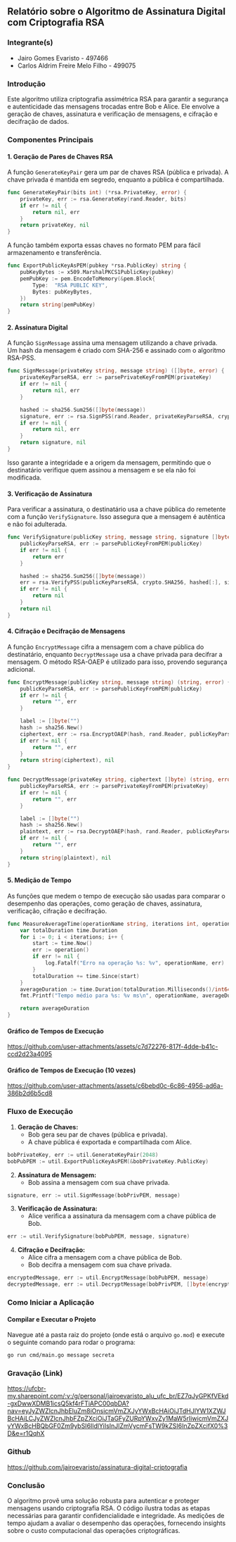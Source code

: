 ## Relatório sobre o Algoritmo de Assinatura Digital com Criptografia RSA

### Integrante(s)
* Jairo Gomes Evaristo - 497466
* Carlos Aldrim Freire Melo Filho - 499075

### Introdução
Este algoritmo utiliza criptografia assimétrica RSA para garantir a segurança e autenticidade das mensagens trocadas entre Bob e Alice. Ele envolve a geração de chaves, assinatura e verificação de mensagens, e cifração e decifração de dados.

### Componentes Principais

#### 1. **Geração de Pares de Chaves RSA**

A função `GenerateKeyPair` gera um par de chaves RSA (pública e privada). A chave privada é mantida em segredo, enquanto a pública é compartilhada.

```go
func GenerateKeyPair(bits int) (*rsa.PrivateKey, error) {
    privateKey, err := rsa.GenerateKey(rand.Reader, bits)
    if err != nil {
        return nil, err
    }
    return privateKey, nil
}
```

A função também exporta essas chaves no formato PEM para fácil armazenamento e transferência.

```go
func ExportPublicKeyAsPEM(pubkey *rsa.PublicKey) string {
    pubKeyBytes := x509.MarshalPKCS1PublicKey(pubkey)
    pemPubKey := pem.EncodeToMemory(&pem.Block{
        Type:  "RSA PUBLIC KEY",
        Bytes: pubKeyBytes,
    })
    return string(pemPubKey)
}
```

#### 2. **Assinatura Digital**

A função `SignMessage` assina uma mensagem utilizando a chave privada. Um hash da mensagem é criado com SHA-256 e assinado com o algoritmo RSA-PSS.

```go
func SignMessage(privateKey string, message string) ([]byte, error) {
    privateKeyParseRSA, err := parsePrivateKeyFromPEM(privateKey)
    if err != nil {
        return nil, err
    }

    hashed := sha256.Sum256([]byte(message))
    signature, err := rsa.SignPSS(rand.Reader, privateKeyParseRSA, crypto.SHA256, hashed[:], nil)
    if err != nil {
        return nil, err
    }
    return signature, nil
}
```

Isso garante a integridade e a origem da mensagem, permitindo que o destinatário verifique quem assinou a mensagem e se ela não foi modificada.

#### 3. **Verificação de Assinatura**

Para verificar a assinatura, o destinatário usa a chave pública do remetente com a função `VerifySignature`. Isso assegura que a mensagem é autêntica e não foi adulterada.

```go
func VerifySignature(publicKey string, message string, signature []byte) error {
    publicKeyParseRSA, err := parsePublicKeyFromPEM(publicKey)
    if err != nil {
        return err
    }

    hashed := sha256.Sum256([]byte(message))
    err = rsa.VerifyPSS(publicKeyParseRSA, crypto.SHA256, hashed[:], signature, nil)
    if err != nil {
        return nil
    }
    return nil
}
```

#### 4. **Cifração e Decifração de Mensagens**

A função `EncryptMessage` cifra a mensagem com a chave pública do destinatário, enquanto `DecryptMessage` usa a chave privada para decifrar a mensagem. O método RSA-OAEP é utilizado para isso, provendo segurança adicional.

```go
func EncryptMessage(publicKey string, message string) (string, error) {
    publicKeyParseRSA, err := parsePublicKeyFromPEM(publicKey)
    if err != nil {
        return "", err
    }

    label := []byte("")
    hash := sha256.New()
    ciphertext, err := rsa.EncryptOAEP(hash, rand.Reader, publicKeyParseRSA, []byte(message), label)
    if err != nil {
        return "", err
    }
    return string(ciphertext), nil
}
```

```go
func DecryptMessage(privateKey string, ciphertext []byte) (string, error) {
    publicKeyParseRSA, err := parsePrivateKeyFromPEM(privateKey)
    if err != nil {
        return "", err
    }

    label := []byte("")
    hash := sha256.New()
    plaintext, err := rsa.DecryptOAEP(hash, rand.Reader, publicKeyParseRSA, ciphertext, label)
    if err != nil {
        return "", err
    }
    return string(plaintext), nil
}
```

#### 5. **Medição de Tempo**

As funções que medem o tempo de execução são usadas para comparar o desempenho das operações, como geração de chaves, assinatura, verificação, cifração e decifração.

```go
func MeasureAverageTime(operationName string, iterations int, operation func() error) time.Duration {
    var totalDuration time.Duration
    for i := 0; i < iterations; i++ {
        start := time.Now()
        err := operation()
        if err != nil {
            log.Fatalf("Erro na operação %s: %v", operationName, err)
        }
        totalDuration += time.Since(start)
    }
    averageDuration := time.Duration(totalDuration.Milliseconds()/int64(iterations)) * time.Millisecond
    fmt.Printf("Tempo médio para %s: %v ms\n", operationName, averageDuration.Milliseconds())

    return averageDuration
}
```

#### Gráfico de Tempos de Execução
https://github.com/user-attachments/assets/c7d72276-817f-4dde-b41c-ccd2d23a4095

#### Gráfico de Tempos de Execução (10 vezes)
https://github.com/user-attachments/assets/c6bebd0c-6c86-4956-ad6a-386b2d6b5cd8

### Fluxo de Execução

1. **Geração de Chaves:**
   - Bob gera seu par de chaves (pública e privada).
   - A chave pública é exportada e compartilhada com Alice.

```go
bobPrivateKey, err := util.GenerateKeyPair(2048)
bobPubPEM := util.ExportPublicKeyAsPEM(&bobPrivateKey.PublicKey)
```

2. **Assinatura de Mensagem:**
   - Bob assina a mensagem com sua chave privada.

```go
signature, err := util.SignMessage(bobPrivPEM, message)
```

3. **Verificação de Assinatura:**
   - Alice verifica a assinatura da mensagem com a chave pública de Bob.

```go
err := util.VerifySignature(bobPubPEM, message, signature)
```

4. **Cifração e Decifração:**
   - Alice cifra a mensagem com a chave pública de Bob.
   - Bob decifra a mensagem com sua chave privada.

```go
encryptedMessage, err := util.EncryptMessage(bobPubPEM, message)
decryptedMessage, err := util.DecryptMessage(bobPrivPEM, []byte(encryptedMessage))
```

### Como Iniciar a Aplicação

#### Compilar e Executar o Projeto

Navegue até a pasta raiz do projeto (onde está o arquivo `go.mod`) e execute o seguinte comando para rodar o programa:

```bash
go run cmd/main.go message secreta
```

### Gravação (Link)
https://ufcbr-my.sharepoint.com/:v:/g/personal/jairoevaristo_alu_ufc_br/EZ7qJyGPKfVEkd-gxDwwXDMB1icsQ5kf4rFTiAPC00qbDA?nav=eyJyZWZlcnJhbEluZm8iOnsicmVmZXJyYWxBcHAiOiJTdHJlYW1XZWJBcHAiLCJyZWZlcnJhbFZpZXciOiJTaGFyZURpYWxvZy1MaW5rIiwicmVmZXJyYWxBcHBQbGF0Zm9ybSI6IldlYiIsInJlZmVycmFsTW9kZSI6InZpZXcifX0%3D&e=r1QqhX

### Github
https://github.com/jairoevaristo/assinatura-digital-criptografia

### Conclusão

O algoritmo provê uma solução robusta para autenticar e proteger mensagens usando criptografia RSA. O código ilustra todas as etapas necessárias para garantir confidencialidade e integridade. As medições de tempo ajudam a avaliar o desempenho das operações, fornecendo insights sobre o custo computacional das operações criptográficas.
